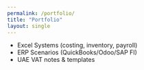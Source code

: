 ```yaml
---
permalink: /portfolio/
title: "Portfolio"
layout: single
---
```

- Excel Systems (costing, inventory, payroll)  
- ERP Scenarios (QuickBooks/Odoo/SAP FI)  
- UAE VAT notes & templates
